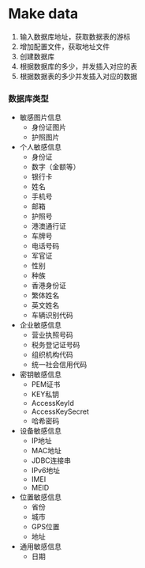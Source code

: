 # Make data

1. 输入数据库地址，获取数据表的游标
1. 增加配置文件，获取地址文件
1. 创建数据库
1. 根据数据库的多少，并发插入对应的表
1. 根据数据表的多少并发插入对应的数据


### 数据库类型

- 敏感图片信息	   
    - 身份证图片
    - 护照图片
- 个人敏感信息	
    - 身份证
    - 数字（金额等）
    - 银行卡
    - 姓名
    - 手机号
    - 邮箱
    - 护照号
    - 港澳通行证
    - 车牌号
    - 电话号码
    - 军官证
    - 性别
    - 种族
    - 香港身份证
    - 繁体姓名
    - 英文姓名
    - 车辆识别代码
- 企业敏感信息	
    - 营业执照号码
    - 税务登记证号码
    - 组织机构代码
    - 统一社会信用代码
- 密钥敏感信息	
    - PEM证书
    - KEY私钥
    - AccessKeyId
    - AccessKeySecret
    - 哈希密码
- 设备敏感信息	
    - IP地址
    - MAC地址
    - JDBC连接串
    - IPv6地址
    - IMEI
    - MEID
- 位置敏感信息	
    - 省份
    - 城市
    - GPS位置
    - 地址
- 通用敏感信息	
    - 日期

